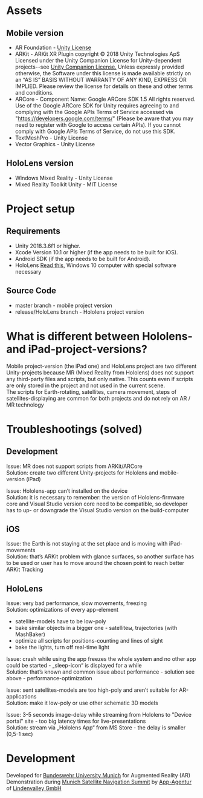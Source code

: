 ﻿# Assets
## Mobile version
- AR Foundation  - [Unity License](https://docs.unity3d.com/Packages/com.unity.xr.arfoundation@1.0/license/LICENSE.html)
- ARKit - ARKit XR Plugin copyright © 2018 Unity Technologies ApS
Licensed under the Unity Companion License for Unity-dependent projects--see [Unity Companion License.](https://unity3d.com/legal/licenses/Unity_Companion_License?_ga=2.85255321.1440730770.1554121145-1667441578.1544005822)
Unless expressly provided otherwise, the Software under this license is made available strictly on an “AS IS” BASIS WITHOUT WARRANTY OF ANY KIND, EXPRESS OR IMPLIED. Please review the license for details on these and other terms and conditions.
- ARCore  -
 Component Name: Google ARCore SDK 1.5
 All rights reserved. Use of the Google ARCore SDK for Unity requires agreeing to and complying with the Google APIs Terms of Service accessed via  "https://developers.google.com/terms/" (Please be aware that you may need to register with Google to access certain APIs). If you cannot comply with Google APIs Terms of Service, do not use this SDK.
- TextMeshPro  - Unity License
- Vector Graphics  - Unity License

## HoloLens version
- Windows Mixed Reality - Unity License
- Mixed Reality Toolkit Unity - MIT License

#  Project setup
##  Requirements
- Unity 2018.3.6f1 or higher.
- Xcode Version 10.1 or higher (if the app needs to be built for iOS).
- Android SDK (if the app needs to be built for Android).
- HoloLens [Read this](https://docs.microsoft.com/en-us/windows/mixed-reality/install-the-tools/), Windows 10 computer with special software necessary

## Source Code
- master branch - mobile project version
- release/HoloLens branch  - Hololens project version

#  What is different between Hololens- and iPad-project-versions?
Mobile project-version (the iPad one) and HoloLens project are two different Unity-projects because MR (Mixed Reality from Hololens) does not support any third-party files and scripts, but only native. This counts even if scripts are only stored in the project and not used in the current scene.  
The scripts for Earth-rotating, satellites, camera movement, steps of satellites-displaying are common for both projects and do not rely on AR / MR technology

#  Troubleshootings (solved)

## Development

Issue: MR does not support scripts from ARKit/ARCore  
Solution: create two different Unity-projects for Hololens and mobile-version (iPad)

Issue: Hololens-app can’t installed on the device  
Solution: it is necessary to remember: the version of Hololens-firmware core and Visual Studio version core need to be compatible, so developer has to up- or downgrade the Visual Studio version on the build-computer 

## iOS
Issue: the Earth is not staying at the set place and is moving with iPad-movements  
Solution: that’s ARKit problem with glance surfaces, so another surface has to be used or user has to move around the chosen point to reach better ARKit Tracking

## HoloLens
Issue: very bad performance, slow movements, freezing  
Solution: optimizations of every app-element
- satellite-models have to be low-poly
- bake similar objects in a bigger one - satelliteы, trajectories (with MashBaker)
- optimize all scripts for positions-counting and lines of sight
- bake the lights, turn off real-time light

Issue: crash while using the app freezes the whole system and no other app could be started - „sleep-icon“ is displayed for a while  
Solution: that’s known and common issue about performance - solution see above - performance-optimization

Issue: sent satellites-models are too high-poly and aren’t suitable for AR-applications  
Solution: make it low-poly or use other schematic 3D models 

Issue: 3-5 seconds image-delay while streaming from Hololens to "Device portal" site - too big latency times for live-presentations  
Solution: stream via „Hololens App“ from MS Store - the delay is smaller (0,5-1 sec)


#  Development
Developed for [Bundeswehr University Munich](https://www.unibw.de/home-en) for Augmented Reality (AR) Demonstration during [Munich Satellite Navigation Summit](https://www.munich-satellite-navigation-summit.org/) by [App-Agentur](https://www.app-agentur.com/) of [Lindenvalley GmbH](https://www.lindenvalley.de/)
